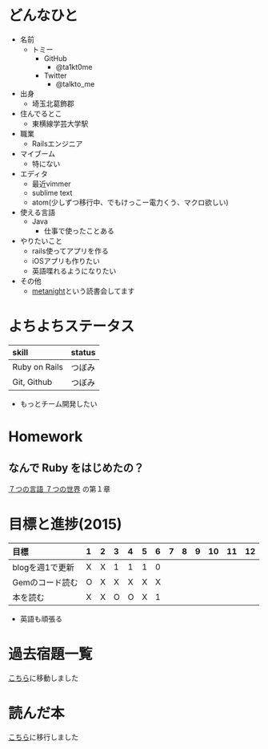 # どんなひと

* 名前
  * トミー
    * GitHub
      - @ta1kt0me
    * Twitter
      - @talkto_me
* 出身
  * 埼玉北葛飾郡
* 住んでるとこ
  * 東横線学芸大学駅
* 職業
  * Railsエンジニア
* マイブーム
  * 特にない
* エディタ
  * 最近vimmer
  * sublime text
  * atom(少しずつ移行中、でもけっこー電力くう、マクロ欲しい)
* 使える言語
  * Java
    * 仕事で使ったことある
* やりたいこと
  * rails使ってアプリを作る
  * iOSアプリも作りたい
  * 英語喋れるようになりたい
* その他
  * [metanight](http://e-g-d.doorkeeper.jp/events/17057)という読書会してます

# よちよちステータス

| skill         | status |
|:--------------|:-------|
| Ruby on Rails | つぼみ |
| Git, Github   | つぼみ |

* もっとチーム開発したい

# Homework

## なんで Ruby をはじめたの？

[７つの言語 ７つの世界](http://www.amazon.co.jp/７つの言語-７つの世界-Bruce-A-Tate/dp/4274068579) の第１章

# 目標と進捗(2015)

| 目標            | 1 | 2 | 3 | 4 | 5 | 6 | 7 | 8 | 9 | 10 | 11 | 12 |
|:----------------|:--|:--|:--|:--|:--|:--|:--|:--|:--|:---|:---|:---|
| blogを週1で更新 | X | X | 1 | 1 | 1 | 0 |   |   |   |    |    |    |
| Gemのコード読む | O | X | X | X | X | X |   |   |   |    |    |    |
| 本を読む        | X | X | O | O | X | 1 |   |   |   |    |    |    |

* 英語も頑張る

# 過去宿題一覧

[こちら](https://gist.github.com/ta1kt0me/88bfa71e45d6ff39e352)に移動しました

# 読んだ本

[こちら](https://gist.github.com/ta1kt0me/188875121e3d246aaf42)に移行しました

